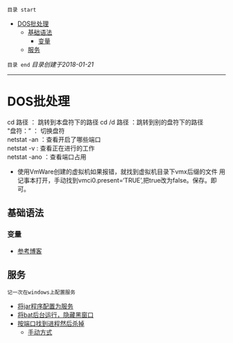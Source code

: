 `目录 start`
 
- [DOS批处理](#dos批处理)
    - [基础语法](#基础语法)
        - [变量](#变量)
    - [服务](#服务)

`目录 end` *目录创建于2018-01-21*
****************************************
# DOS批处理

cd 路径 ： 跳转到本盘符下的路径 
cd /d 路径  ：跳转到别的盘符下的路径  
"盘符：” ： 切换盘符  
netstat -an ：查看开启了哪些端口  
netstat -v : 查看正在进行的工作  
netstat -ano ：查看端口占用   

- 使用VmWare创建的虚拟机如果报错，就找到虚拟机目录下vmx后缀的文件  用记事本打开，手动找到vmci0.present=‘TRUE’,把true改为false。保存。即可。

## 基础语法
### 变量
- [参考博客](http://www.jb51.net/article/49196.htm)

## 服务

`记一次在windows上配置服务`
- [将jar程序配置为服务](http://developer.51cto.com/art/201411/456795.htm)
- [将bat后台运行，隐藏黑窗口](http://blog.csdn.net/carl6148/article/details/7905549)
- [按端口找到进程然后杀掉](https://zhidao.baidu.com/question/1430216669082941259.html)
    - [手动方式](https://www.cnblogs.com/moodlxs/p/4145384.html)
